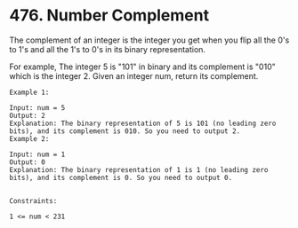 # 476. Number Complement

The complement of an integer is the integer you get when you flip all the 0's to 1's and all the 1's to 0's in its binary representation.

For example, The integer 5 is "101" in binary and its complement is "010" which is the integer 2.
Given an integer num, return its complement.

```
Example 1:

Input: num = 5
Output: 2
Explanation: The binary representation of 5 is 101 (no leading zero bits), and its complement is 010. So you need to output 2.
Example 2:

Input: num = 1
Output: 0
Explanation: The binary representation of 1 is 1 (no leading zero bits), and its complement is 0. So you need to output 0.


Constraints:

1 <= num < 231
```